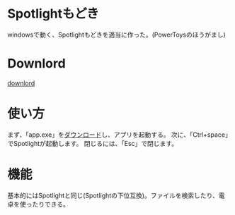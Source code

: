 # Spotlightもどき
windowsで動く、Spotlightもどきを適当に作った。(PowerToysのほうがまし)

# Downlord
[downlord](https://github.com/dostesuto/Spotlight/releases/tag/spotsearch)
# 使い方
まず、「app.exe」を[ダウンロード](https://github.com/dostesuto/Spotlight/releases/tag/spotsearch)し、アプリを起動する。
次に、「Ctrl+space」でSpotlightが起動します。
閉じるには、「Esc」で閉じます。

# 機能
基本的にはSpotlightと同じ(Spotlightの下位互換)。ファイルを検索したり、電卓を使ったりできる。

